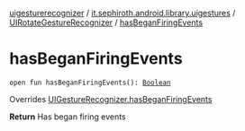 [uigesturerecognizer](../../index.md) / [it.sephiroth.android.library.uigestures](../index.md) / [UIRotateGestureRecognizer](index.md) / [hasBeganFiringEvents](./has-began-firing-events.md)

# hasBeganFiringEvents

`open fun hasBeganFiringEvents(): `[`Boolean`](https://kotlinlang.org/api/latest/jvm/stdlib/kotlin/-boolean/index.html)

Overrides [UIGestureRecognizer.hasBeganFiringEvents](../-u-i-gesture-recognizer/has-began-firing-events.md)

**Return**
Has began firing events

